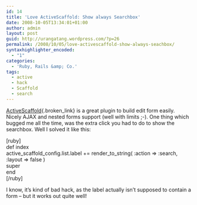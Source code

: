 ```yaml
---
id: 14
title: 'Love ActiveScaffold: Show always Searchbox'
date: 2008-10-05T13:34:01+01:00
author: admin
layout: post
guid: http://urangatang.wordpress.com/?p=26
permalink: /2008/10/05/love-activescaffold-show-always-seachbox/
syntaxhighlighter_encoded:
  - "1"
categories:
  - 'Ruby, Rails &amp; Co.'
tags:
  - active
  - hack
  - Scaffold
  - search
---
```

[ActiveScaffold](http://activescaffold.com/){.broken_link} is a great plugin to build edit form easily. Nicely AJAX and nested forms support (well with limits ;-). One thing which bugged me all the time, was the extra click you had to do to show the searchbox. Well I solved it like this:

[ruby]  
def index  
active\_scaffold\_config.list.label += render\_to\_string( :action => :search, :layout => false )  
super  
end  
[/ruby]

I know, it&#8217;s kind of bad hack, as the label actually isn&#8217;t supposed to contain a form &#8211; but it works out quite well!